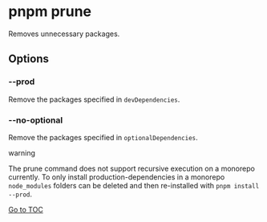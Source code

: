 
# pnpm prune


Removes unnecessary packages.

## Options

### --prod

Remove the packages specified in `devDependencies`.

### --no-optional

Remove the packages specified in `optionalDependencies`.

</blockquote>warning

The prune command does not support recursive execution on a monorepo currently. To only install production-dependencies in a monorepo `node_modules` folders can be deleted and then re-installed with `pnpm install --prod`.

</blockquote>

<span style='float: footnote;'><a href="../index.html#toc">Go to TOC</a></span>
